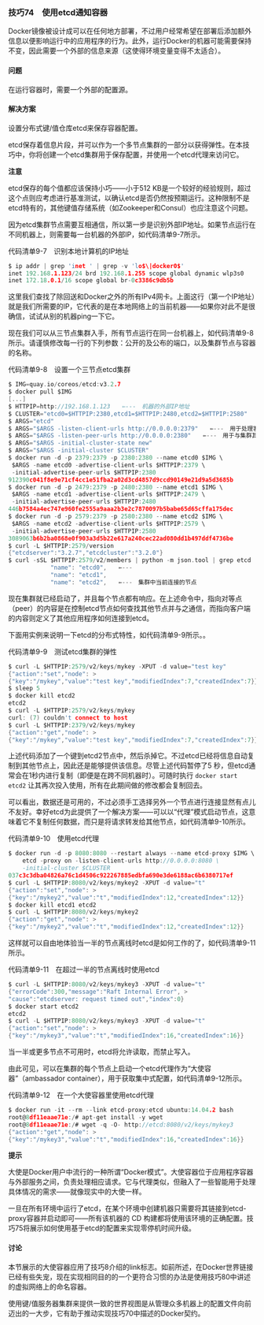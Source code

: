 ### 技巧74　使用etcd通知容器

Docker镜像被设计成可以在任何地方部署，不过用户经常希望在部署后添加额外信息以便影响运行中的应用程序的行为。此外，运行Docker的机器可能需要保持不变，因此需要一个外部的信息来源（这使得环境变量变得不太适合）。

#### 问题

在运行容器时，需要一个外部的配置源。

#### 解决方案

设置分布式键/值仓库etcd来保存容器配置。

etcd保存着信息片段，并可以作为一个多节点集群的一部分以获得弹性。在本技巧中，你将创建一个etcd集群用于保存配置，并使用一个etcd代理来访问它。



**注意**

etcd保存的每个值都应该保持小巧——小于512 KB是一个较好的经验规则，超过这个点则应考虑进行基准测试，以确认etcd是否仍然按预期运行。这种限制不是etcd特有的，其他键值存储系统（如Zookeeper和Consul）也应注意这个问题。



因为etcd集群节点需要互相通信，所以第一步是识别外部IP地址。如果节点运行在不同机器上，则需要每一台机器的外部IP，如代码清单9-7所示。

代码清单9-7　识别本地计算机的IP地址

```c
$ ip addr | grep 'inet ' | grep -v 'lo$\|docker0$'
inet 192.168.1.123/24 brd 192.168.1.255 scope global dynamic wlp3s0
inet 172.18.0.1/16 scope global br-0c3386c9db5b
```

这里我们查找了除回送和Docker之外的所有IPv4网卡。上面这行（第一个IP地址）就是我们所需要的IP，它代表的是在本地网络上的当前机器——如果你对此不是很确信，试试从别的机器ping一下它。

现在我们可以从三节点集群入手，所有节点运行在同一台机器上，如代码清单9-8所示。请谨慎修改每一行的下列参数：公开的及公布的端口，以及集群节点与容器的名称。

代码清单9-8　设置一个三节点etcd集群

```c
$ IMG=quay.io/coreos/etcd:v3.2.7
$ docker pull $IMG
[...]
$ HTTPIP=http://192.168.1.123　　⇽---　机器的外部IP地址
$ CLUSTER="etcd0=$HTTPIP:2380,etcd1=$HTTPIP:2480,etcd2=$HTTPIP:2580"　　⇽---　在集群定义中使用机器的外部IP地址，让节点可以相互通信。因为所有的节点都在同一台宿主机上，集群的端口（用于连接其他节点）必须不同
$ ARGS="etcd"
$ ARGS="$ARGS -listen-client-urls http://0.0.0.0:2379"　　⇽---　用于处理客户端请求的端口
$ ARGS="$ARGS -listen-peer-urls http://0.0.0.0:2380"　　⇽---　用于与集群其他节点通信的监听端口，与$CLUSTER中指定的端口一致
$ ARGS="$ARGS -initial-cluster-state new"
$ ARGS="$ARGS -initial-cluster $CLUSTER"
$ docker run -d -p 2379:2379 -p 2380:2380 --name etcd0 $IMG \
 $ARGS -name etcd0 -advertise-client-urls $HTTPIP:2379 \
 -initial-advertise-peer-urls $HTTPIP:2380
912390c041f8e9e71cf4cc1e51fba2a02d3cd4857d9ccd90149e21d9a5d3685b
$ docker run -d -p 2479:2379 -p 2480:2380 --name etcd1 $IMG \
 $ARGS -name etcd1 -advertise-client-urls $HTTPIP:2479 \
 -initial-advertise-peer-urls $HTTPIP:2480
446b7584a4ec747e960fe2555a9aaa2b3e2c7870097b5babe65d65cffa175dec
$ docker run -d -p 2579:2379 -p 2580:2380 --name etcd2 $IMG \
 $ARGS -name etcd2 -advertise-client-urls $HTTPIP:2579 \
 -initial-advertise-peer-urls $HTTPIP:2580
3089063b6b2ba0868e0f903a3d5b22e617a240cec22ad080dd1b497ddf4736be
$ curl -L $HTTPIP:2579/version
{"etcdserver":"3.2.7","etcdcluster":"3.2.0"}
$ curl -sSL $HTTPIP:2579/v2/members | python -m json.tool | grep etcd
            "name": "etcd0",　　⇽---　
            "name": "etcd1",
            "name": "etcd2",　　⇽---　集群中当前连接的节点
```

现在集群就已经启动了，并且每个节点都有响应。在上述命令中，指向对等点（peer）的内容是在控制etcd节点如何查找其他节点并与之通信，而指向客户端的内容则定义了其他应用程序如何连接到etcd。

下面用实例来说明一下etcd的分布式特性，如代码清单9-9所示。。

代码清单9-9　测试etcd集群的弹性

```c
$ curl -L $HTTPIP:2579/v2/keys/mykey -XPUT -d value="test key"
{"action":"set","node": >
{"key":"/mykey","value":"test key","modifiedIndex":7,"createdIndex":7}}
$ sleep 5
$ docker kill etcd2
etcd2
$ curl -L $HTTPIP:2579/v2/keys/mykey
curl: (7) couldn't connect to host
$ curl -L $HTTPIP:2379/v2/keys/mykey
{"action":"get","node": >
{"key":"/mykey","value":"test key","modifiedIndex":7,"createdIndex":7}}
```

上述代码添加了一个键到etcd2节点中，然后杀掉它。不过etcd已经将信息自动复制到其他节点上，因此还是能够提供该信息。尽管上述代码暂停了5 秒，但etcd通常会在1秒内进行复制（即便是在跨不同机器时）。可随时执行 `docker start etcd2` 让其再次投入使用，所有在此期间做的修改都会复制回去。

可以看出，数据还是可用的，不过必须手工选择另外一个节点进行连接显然有点儿不友好。幸好etcd为此提供了一个解决方案——可以以“代理”模式启动节点，这意味着它不复制任何数据，而只是将请求转发给其他节点，如代码清单9-10所示。

代码清单9-10　使用etcd代理

```c
$ docker run -d -p 8080:8080 --restart always --name etcd-proxy $IMG \
    etcd -proxy on -listen-client-urls http://0.0.0.0:8080 \
    -initial-cluster $CLUSTER
037c3c3dba04826a76c1d4506c922267885edbfa690e3de6188ac6b6380717ef
$ curl -L $HTTPIP:8080/v2/keys/mykey2 -XPUT -d value="t"
{"action":"set","node": >
{"key":"/mykey2","value":"t","modifiedIndex":12,"createdIndex":12}}
$ docker kill etcd1 etcd2
$ curl -L $HTTPIP:8080/v2/keys/mykey2
{"action":"get","node": >
{"key":"/mykey2","value":"t","modifiedIndex":12,"createdIndex":12}}
```

这样就可以自由地体验当一半的节点离线时etcd是如何工作的了，如代码清单9-11所示。

代码清单9-11　在超过一半的节点离线时使用etcd

```c
$ curl -L $HTTPIP:8080/v2/keys/mykey3 -XPUT -d value="t"
{"errorCode":300,"message":"Raft Internal Error", >
"cause":"etcdserver: request timed out","index":0}
$ docker start etcd2
etcd2
$ curl -L $HTTPIP:8080/v2/keys/mykey3 -XPUT -d value="t"
{"action":"set","node": >
{"key":"/mykey3","value":"t","modifiedIndex":16,"createdIndex":16}}
```

当一半或更多节点不可用时，etcd将允许读取，而禁止写入。

由此可见，可以在集群的每个节点上启动一个etcd代理作为“大使容器”（ambassador container），用于获取集中式配置，如代码清单9-12所示。

代码清单9-12　在一个大使容器里使用etcd代理

```c
$ docker run -it --rm --link etcd-proxy:etcd ubuntu:14.04.2 bash
root@8df11eaae71e:/# apt-get install -y wget
root@8df11eaae71e:/# wget -q -O- http://etcd:8080/v2/keys/mykey3
{"action":"get","node": >
{"key":"/mykey3","value":"t","modifiedIndex":16,"createdIndex":16}}
```



**提示**

大使是Docker用户中流行的一种所谓“Docker模式”。大使容器位于应用程序容器与外部服务之间，负责处理相应请求。它与代理类似，但融入了一些智能用于处理具体情况的需求——就像现实中的大使一样。



一旦在所有环境中运行了etcd，在某个环境中创建机器只需要将其链接到etcd-proxy容器并启动即可——所有该机器的 CD 构建都将使用该环境的正确配置。技巧75将展示如何使用基于etcd的配置来实现零停机时间升级。

#### 讨论

本节展示的大使容器应用了技巧8介绍的link标志。如前所述，在Docker世界链接已经有些失宠，现在实现相同目的的一个更符合习惯的办法是使用技巧80中讲述的虚拟网络上的命名容器。

使用键/值服务器集群来提供一致的世界视图是从管理众多机器上的配置文件向前迈出的一大步，它有助于推动实现技巧70中描述的Docker契约。

